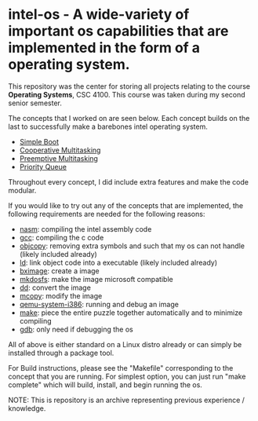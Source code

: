 # intel-os - A wide-variety of important os capabilities that are implemented in the form of a operating system.

This repository was the center for storing all projects relating to the course **Operating Systems**, CSC 4100. This course was taken during my second senior semester.

The concepts that I worked on are seen below. Each concept builds on the last to successfully make a barebones intel operating system.

 * [Simple Boot](https://github.com/justincpresley/intel-os/tree/master/simple_boot)
 * [Cooperative Multitasking](https://github.com/justincpresley/intel-os/tree/master/cooperative_multitasking)
 * [Preemptive Multitasking](https://github.com/justincpresley/intel-os/tree/master/preemptive_multitasking)
 * [Priority Queue](https://github.com/justincpresley/intel-os/tree/master/priority_queue)

Throughout every concept, I did include extra features and make the code modular.

If you would like to try out any of the concepts that are implemented, the following requirements are needed for the following reasons:

 * [nasm](https://command-not-found.com/nasm): compiling the intel assembly code
 * [gcc](https://command-not-found.com/gcc): compiling the c code
 * [objcopy](https://command-not-found.com/objcopy): removing extra symbols and such that my os can not handle (likely included already)
 * [ld](https://command-not-found.com/ld): link object code into a executable (likely included already)
 * [bximage](https://command-not-found.com/bximage): create a image
 * [mkdosfs](https://command-not-found.com/mkdosfs): make the image microsoft compatible
 * [dd](https://command-not-found.com/dd): convert the image
 * [mcopy](https://command-not-found.com/mcopy): modify the image
 * [qemu-system-i386](https://command-not-found.com/qemu-system-i386): running and debug an image
 * [make](https://command-not-found.com/make): piece the entire puzzle together automatically and to minimize compiling
 * [gdb](https://command-not-found.com/gdb): only need if debugging the os

All of above is either standard on a Linux distro already or can simply be installed through a package tool.

For Build instructions, please see the "Makefile" corresponding to the concept that you are running. For simplest option, you can just run "make complete" which will build, install, and begin running the os.

NOTE: This is repository is an archive representing previous experience / knowledge.
